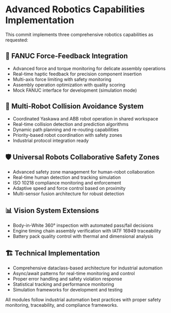 # Advanced Robotics Capabilities Implementation

This commit implements three comprehensive robotics capabilities as requested:

## 🔧 FANUC Force-Feedback Integration
- Advanced force and torque monitoring for delicate assembly operations
- Real-time haptic feedback for precision component insertion
- Multi-axis force limiting with safety monitoring
- Assembly operation optimization with quality scoring
- Mock FANUC interface for development (simulation mode)

## 🤖 Multi-Robot Collision Avoidance System
- Coordinated Yaskawa and ABB robot operation in shared workspace
- Real-time collision detection and prediction algorithms
- Dynamic path planning and re-routing capabilities
- Priority-based robot coordination with safety zones
- Industrial protocol integration ready

## 🛡️ Universal Robots Collaborative Safety Zones
- Advanced safety zone management for human-robot collaboration
- Real-time human detection and tracking simulation
- ISO 10218 compliance monitoring and enforcement
- Adaptive speed and force control based on proximity
- Multi-sensor fusion architecture for robust detection

## 📊 Vision System Extensions
- Body-in-White 360° inspection with automated pass/fail decisions
- Engine timing chain assembly verification with IATF 16949 traceability
- Battery pack quality control with thermal and dimensional analysis

## 🏗️ Technical Implementation
- Comprehensive dataclass-based architecture for industrial automation
- Async/await patterns for real-time monitoring and control
- Proper error handling and safety violation response
- Statistical tracking and performance monitoring
- Simulation frameworks for development and testing

All modules follow industrial automation best practices with proper safety monitoring, traceability, and compliance frameworks.
